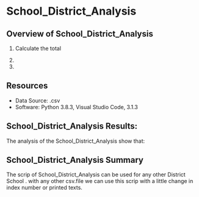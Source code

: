 # School_District_Analysis


## Overview of School_District_Analysis

1. Calculate the total 
2.

5. 

## Resources
- Data Source: .csv
- Software: Python 3.8.3, Visual Studio Code, 3.1.3

## School_District_Analysis Results:
The analysis of the School_District_Analysis show that:

    


## School_District_Analysis Summary
The scrip of School_District_Analysis can be used for any other District School .
with any other csv.file we can use this scrip with a little change in  index number or printed texts.
